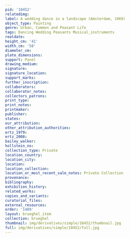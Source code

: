 ```yaml
---
pid: '18452'
relatedimg: 
label: A wedding dance in a landscape (Amsterdam, 1969)
object_type: Painting
genre: Urban, Common and Peasant Life
tags: Dancing Wedding Peasants Musical_instruments
realdate: 
height_cm: '41'
width_cm: '58'
diameter_cm: 
plate_dimensions: 
support: Panel
drawing_medium: 
signature: 
signature_location: 
support_marks: 
further_inscription: 
collaborators: 
collaborator_notes: 
collectors_patrons: 
print_type: 
print_notes: 
printmaker: 
publisher: 
states: 
our_attribution: 
other_attribution_authorities: 
ertz_1979: 
ertz_2008: 
bailey_walker: 
hollstein_no: 
collection_type: Private
location_country: 
location_city: 
location: 
location_collection: 
location_or_most_recent_sale_notes: Private Collection
provenance: 
bibliography: 
exhibition_history: 
related_works: 
copies_and_variants: 
curatorial_files: 
external_resources: 
order: '1489'
layout: brueghel_item
collection: brueghel
thumbnail: img/derivatives/simple/18452/thumbnail.jpg
full: img/derivatives/simple/18452/full.jpg
---
```

